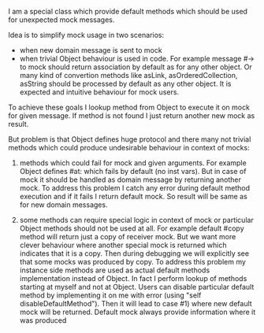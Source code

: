 I am a special class which provide default methods which should be used for unexpected mock messages.

Idea is to simplify mock usage in two scenarios:
- when new domain message is sent to mock
- when trivial Object behaviour is used in code. For example message #-> to mock should return association by default as for any other object. Or many kind of convertion methods like asLink, asOrderedCollection, asString should be processed by default as any other object. It is expected and intuitive behaviour for mock users.

To achieve these goals I lookup method from Object to execute it on mock for given message. If method is not found I just return another new mock as result.
 
But problem is that Object defines huge protocol and there many not trivial methods which could produce undesirable behaviour in context of mocks: 

1) methods which could fail for mock and given arguments. For example Object defines #at: which fails by default (no inst vars). But in case of mock it should be handled as domain message by returning another mock.
To address this problem I catch any error during default method execution and if it fails I return default mock. So result will be same as for new domain messages.

2) some methods can require special logic in context of mock or particular Object methods should not be used at all. For example default #copy method will return just a copy of receiver mock. But we want more clever behaviour where another special mock is returned which indicates that it is a copy. Then during debugging we will explicitly see that some mocks was produced by copy.
To address this problem my instance side methods are used as actual default methods implementation instead of Object. In fact I perform lookup of methods starting at myself and not at Object.
Users can disable particular default method by implementing it on me with error (using "self disableDefaultMethod"). Then it will lead to case #1) where new default mock will be returned. Default mock always provide information where it was produced